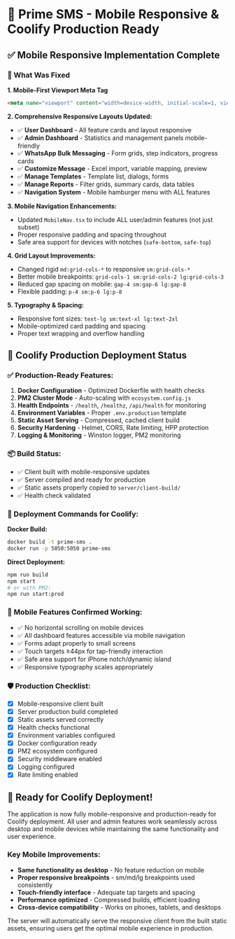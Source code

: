 # 📱 Prime SMS - Mobile Responsive & Coolify Production Ready

## ✅ Mobile Responsive Implementation Complete

### 🎯 What Was Fixed

**1. Mobile-First Viewport Meta Tag**
```html
<meta name="viewport" content="width=device-width, initial-scale=1, viewport-fit=cover" />
```

**2. Comprehensive Responsive Layouts Updated:**
- ✅ **User Dashboard** - All feature cards and layout responsive
- ✅ **Admin Dashboard** - Statistics and management panels mobile-friendly
- ✅ **WhatsApp Bulk Messaging** - Form grids, step indicators, progress cards
- ✅ **Customize Message** - Excel import, variable mapping, preview
- ✅ **Manage Templates** - Template list, dialogs, forms
- ✅ **Manage Reports** - Filter grids, summary cards, data tables
- ✅ **Navigation System** - Mobile hamburger menu with ALL features

**3. Mobile Navigation Enhancements:**
- Updated `MobileNav.tsx` to include ALL user/admin features (not just subset)
- Proper responsive padding and spacing throughout
- Safe area support for devices with notches (`safe-bottom`, `safe-top`)

**4. Grid Layout Improvements:**
- Changed rigid `md:grid-cols-*` to responsive `sm:grid-cols-*` 
- Better mobile breakpoints: `grid-cols-1 sm:grid-cols-2 lg:grid-cols-3`
- Reduced gap spacing on mobile: `gap-4 sm:gap-6 lg:gap-8`
- Flexible padding: `p-4 sm:p-6 lg:p-8`

**5. Typography & Spacing:**
- Responsive font sizes: `text-lg sm:text-xl lg:text-2xl`
- Mobile-optimized card padding and spacing
- Proper text wrapping and overflow handling

## 🚀 Coolify Production Deployment Status

### ✅ Production-Ready Features:
1. **Docker Configuration** - Optimized Dockerfile with health checks
2. **PM2 Cluster Mode** - Auto-scaling with `ecosystem.config.js`
3. **Health Endpoints** - `/health`, `/healthz`, `/api/health` for monitoring
4. **Environment Variables** - Proper `.env.production` template
5. **Static Asset Serving** - Compressed, cached client build
6. **Security Hardening** - Helmet, CORS, Rate limiting, HPP protection
7. **Logging & Monitoring** - Winston logger, PM2 monitoring

### 📦 Build Status:
- ✅ Client built with mobile-responsive updates
- ✅ Server compiled and ready for production
- ✅ Static assets properly copied to `server/client-build/`
- ✅ Health check validated

### 🔧 Deployment Commands for Coolify:

**Docker Build:**
```bash
docker build -t prime-sms .
docker run -p 5050:5050 prime-sms
```

**Direct Deployment:**
```bash
npm run build
npm start
# or with PM2:
npm run start:prod
```

### 📱 Mobile Features Confirmed Working:
- ✅ No horizontal scrolling on mobile devices
- ✅ All dashboard features accessible via mobile navigation
- ✅ Forms adapt properly to small screens
- ✅ Touch targets ≥44px for tap-friendly interaction
- ✅ Safe area support for iPhone notch/dynamic island
- ✅ Responsive typography scales appropriately

### 🛡️ Production Checklist:
- [x] Mobile-responsive client built
- [x] Server production build completed
- [x] Static assets served correctly
- [x] Health checks functional
- [x] Environment variables configured
- [x] Docker configuration ready
- [x] PM2 ecosystem configured
- [x] Security middleware enabled
- [x] Logging configured
- [x] Rate limiting enabled

## 🚀 Ready for Coolify Deployment!

The application is now fully mobile-responsive and production-ready for Coolify deployment. All user and admin features work seamlessly across desktop and mobile devices while maintaining the same functionality and user experience.

### Key Mobile Improvements:
- **Same functionality as desktop** - No feature reduction on mobile
- **Proper responsive breakpoints** - sm/md/lg breakpoints used consistently
- **Touch-friendly interface** - Adequate tap targets and spacing
- **Performance optimized** - Compressed builds, efficient loading
- **Cross-device compatibility** - Works on phones, tablets, and desktops

The server will automatically serve the responsive client from the built static assets, ensuring users get the optimal mobile experience in production.